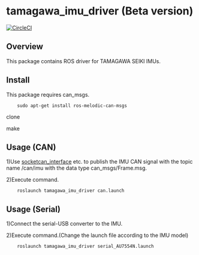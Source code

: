 # tamagawa_imu_driver (Beta version)

[![CircleCI](https://circleci.com/gh/MapIV/tamagawa_imu_driver/tree/master.svg?style=svg)](https://circleci.com/gh/MapIV/tamagawa_imu_driver/tree/master)

## Overview

This package contains ROS driver for TAMAGAWA SEIKI IMUs.

## Install

This package requires can_msgs.

		sudo apt-get install ros-melodic-can-msgs

clone

make

## Usage (CAN)

1)Use [socketcan_interface](http://wiki.ros.org/socketcan_interface) etc. to publish the IMU CAN signal with the topic name /can/imu with the data type can_msgs/Frame.msg.  

2)Execute command.  

		roslaunch tamagawa_imu_driver can.launch  

## Usage (Serial)
1)Connect the serial-USB converter to the IMU.


2)Execute command.(Change the launch file according to the IMU model)  

		roslaunch tamagawa_imu_driver serial_AU7554N.launch  
